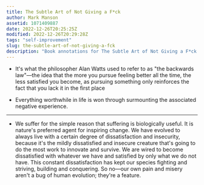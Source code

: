 ```yaml
---
title: The Subtle Art of Not Giving a F*ck
author: Mark Manson
assetid: 1071409887
date: 2022-12-26T20:25:25Z
modified: 2022-12-26T20:29:28Z
tags: "self-improvement"
slug: the-subtle-art-of-not-giving-a-fck
description: "Book annotations for The Subtle Art of Not Giving a F*ck by Mark Manson"
---
```


*  It's what the philosopher Alan Watts used to refer to as "the backwards law"—the idea that the more you pursue feeling better all the time, the less satisfied you become, as pursuing something only reinforces the fact that you lack it in the first place

*  Everything worthwhile in life is won through surmounting the associated negative experience.

---

*  We suffer for the simple reason that suffering is biologically useful. It is nature's preferred agent for inspiring change. We have evolved to always live with a certain degree of dissatisfaction and insecurity, because it's the mildly dissatisfied and insecure creature that's going to do the most work to innovate and survive. We are wired to become dissatisfied with whatever we have and satisfied by only what we do not have. This constant dissatisfaction has kept our species fighting and striving, building and conquering. So no—our own pain and misery aren't a bug of human evolution; they're a feature.

